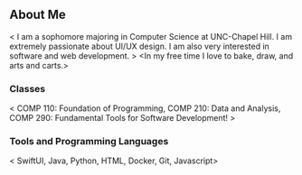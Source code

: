 ## About Me
< I am a sophomore majoring in Computer Science at UNC-Chapel Hill. I am extremely passionate about UI/UX design. I am also very interested in software and web development. >
<In my free time I love to bake, draw, and arts and carts.>
### Classes
< COMP 110: Foundation of Programming, COMP 210: Data and Analysis, COMP 290: Fundamental Tools for Software Development! >

### Tools and Programming Languages
< SwiftUI, Java, Python, HTML, Docker, Git, Javascript>

